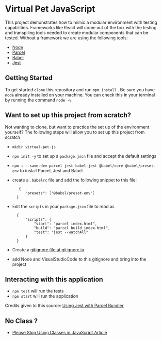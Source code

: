 # Virtual Pet JavaScript

This project demonstrates how to mimic a modular environment with testing capabilities. Frameworks like React will come out of the box with the testing and transpiling tools needed to create modular components that can be tested. Without a framework we are using the following tools:

- [Node](https://nodejs.org/en/)
- [Parcel](https://parceljs.org/)
- [Babel](https://babeljs.io/)
- [Jest](https://jestjs.io/)

## Getting Started

To get started `clone` this repository and run `npm install` . Be sure you have `node` already installed on your machine. You can check this in your terminal by running the command `node -v`

## Want to set up this project from scratch?

Not wanting to clone, but want to practice the set up of the environment yourself? The following steps will allow you to set up this project from scratch

- `mkdir virtual-pet-js`
- `npm init -y` to set up a `package.json` file and accept the default settings
- `npm i --save-dev parcel jest babel-jest @babel/core @babel/preset-env` to install Parcel, Jest and Babel
- create a `.babelrc` file and add the following snippet to this file:
  ```
     {
        "presets": ["@babel/preset-env"]
    }
  ```
- Edit the `scripts` in your `package.json` file to read as

  ```
    {
        "scripts": {
            "start": "parcel index.html",
            "build": "parcel build index.html",
            "test": "jest --watchAll"
        }
    }
  ```

- Create a [gitignore file at gitignore.io](https://www.toptal.com/developers/gitignore)
- add Node and VisualStudioCode to this gitignore and bring into the project

## Interacting with this application

- `npm test` will run the tests
- `npm start` will run the application

Credits given to this source: [Using Jest with Parcel Bundler](https://ryankubik.com/blog/parcel-and-jest)

## No Class ?

- [Please Stop Using Classes in JavaScript Article](https://everyday.codes/javascript/please-stop-using-classes-in-javascript/)

